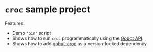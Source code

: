 # `croc` sample project

Features:

- Demo `"bin"` script
- Shows how to run `croc` programmatically using the [Gobot API](https://github.com/benallfree/gobot/tree/v1.0.0-alpha.33/docs/readme.md).
- Shows how to add [gobot-croc](https://www.npmjs.com/package/gobot-croc) as a version-locked dependency.
